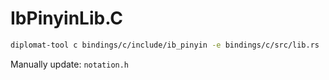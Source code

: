 # IbPinyinLib.C
```sh
diplomat-tool c bindings/c/include/ib_pinyin -e bindings/c/src/lib.rs
```

Manually update: `notation.h`